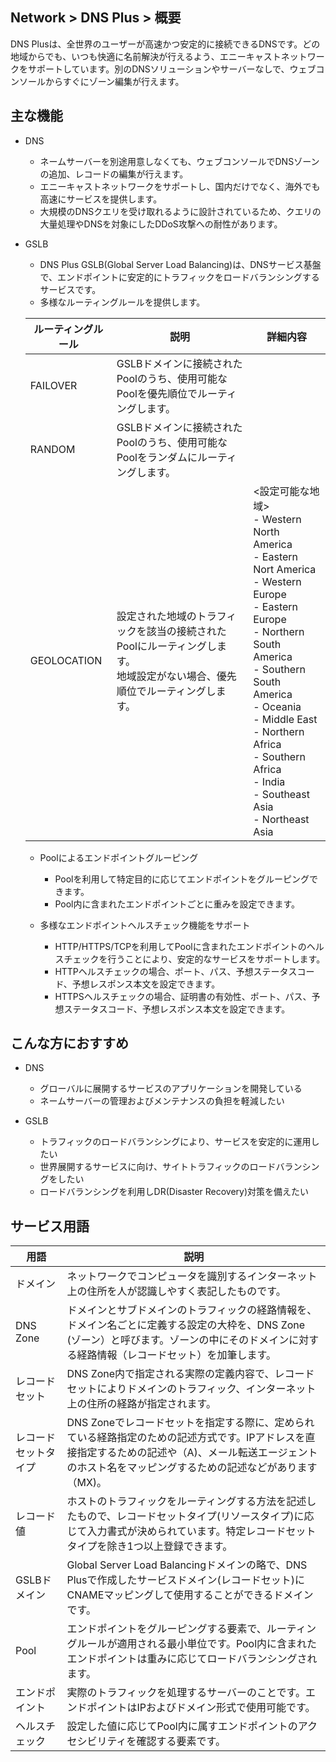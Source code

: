 ## Network > DNS Plus > 概要

DNS Plusは、全世界のユーザーが高速かつ安定的に接続できるDNSです。どの地域からでも、いつも快適に名前解決が行えるよう、エニーキャストネットワークをサポートしています。別のDNSソリューションやサーバーなしで、ウェブコンソールからすぐにゾーン編集が行えます。

## 主な機能

- DNS
    - ネームサーバーを別途用意しなくても、ウェブコンソールでDNSゾーンの追加、レコードの編集が行えます。
    - エニーキャストネットワークをサポートし、国内だけでなく、海外でも高速にサービスを提供します。
    - 大規模のDNSクエリを受け取れるように設計されているため、クエリの大量処理やDNSを対象にしたDDoS攻撃への耐性があります。

- GSLB
    - DNS Plus GSLB(Global Server Load Balancing)は、DNSサービス基盤で、エンドポイントに安定的にトラフィックをロードバランシングするサービスです。
    - 多様なルーティングルールを提供します。

    | ルーティングルール | 説明 | 詳細内容 |
    |---|---|---|
    | FAILOVER | GSLBドメインに接続されたPoolのうち、使用可能なPoolを優先順位でルーティングします。 |  |
    | RANDOM | GSLBドメインに接続されたPoolのうち、使用可能なPoolをランダムにルーティングします。 |  |
    | GEOLOCATION | 設定された地域のトラフィックを該当の接続されたPoolにルーティングします。<br>地域設定がない場合、優先順位でルーティングします。 | <設定可能な地域><br>- Western North America<br>- Eastern Nort America<br>- Western Europe<br>- Eastern Europe<br>- Northern South America<br>- Southern South America<br>- Oceania<br>- Middle East<br>- Northern Africa<br>- Southern Africa<br>- India<br>- Southeast Asia<br>- Northeast Asia |

    - Poolによるエンドポイントグルーピング
        - Poolを利用して特定目的に応じてエンドポイントをグルーピングできます。
        - Pool内に含まれたエンドポイントごとに重みを設定できます。

    - 多様なエンドポイントヘルスチェック機能をサポート
        - HTTP/HTTPS/TCPを利用してPoolに含まれたエンドポイントのヘルスチェックを行うことにより、安定的なサービスをサポートします。
        - HTTPヘルスチェックの場合、ポート、パス、予想ステータスコード、予想レスポンス本文を設定できます。
        - HTTPSヘルスチェックの場合、証明書の有効性、ポート、パス、予想ステータスコード、予想レスポンス本文を設定できます。

## こんな方におすすめ

- DNS
    - グローバルに展開するサービスのアプリケーションを開発している
    - ネームサーバーの管理およびメンテナンスの負担を軽減したい

- GSLB
    - トラフィックのロードバランシングにより、サービスを安定的に運用したい
    - 世界展開するサービスに向け、サイトトラフィックのロードバランシングをしたい
    - ロードバランシングを利用しDR(Disaster Recovery)対策を備えたい

## サービス用語

| 用語 | 説明 |
|---|---|
| ドメイン | ネットワークでコンピュータを識別するインターネット上の住所を人が認識しやすく表記したものです。 |
| DNS Zone | ドメインとサブドメインのトラフィックの経路情報を、ドメイン名ごとに定義する設定の大枠を、DNS Zone (ゾーン）と呼びます。ゾーンの中にそのドメインに対する経路情報（レコードセット）を加筆します。 |
| レコードセット | DNS Zone内で指定される実際の定義内容で、レコードセットによりドメインのトラフィック、インターネット上の住所の経路が指定されます。 |
| レコードセットタイプ | DNS Zoneでレコードセットを指定する際に、定められている経路指定のための記述方式です。IPアドレスを直接指定するための記述や（A)、メール転送エージェントのホスト名をマッピングするための記述などがあります（MX)。 |
| レコード値 | ホストのトラフィックをルーティングする方法を記述したもので、レコードセットタイプ(リソースタイプ)に応じて入力書式が決められています。特定レコードセットタイプを除き1つ以上登録できます。 |
| GSLBドメイン | Global Server Load Balancingドメインの略で、DNS Plusで作成したサービスドメイン(レコードセット)にCNAMEマッピングして使用することができるドメインです。 |
| Pool | エンドポイントをグルーピングする要素で、ルーティングルールが適用される最小単位です。Pool内に含まれたエンドポイントは重みに応じてロードバランシングされます。 |
| エンドポイント | 実際のトラフィックを処理するサーバーのことです。エンドポイントはIPおよびドメイン形式で使用可能です。 |
| ヘルスチェック | 設定した値に応じてPool内に属すエンドポイントのアクセシビリティを確認する要素です。 |
